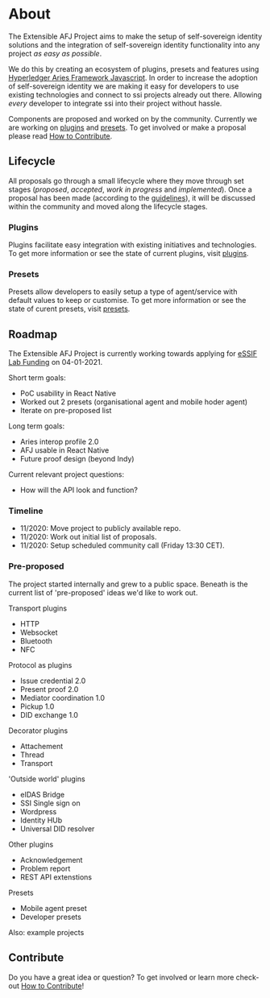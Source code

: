 <!-- Names:
afj-plugin-project
AFJ-EXTEND
ssi-extended
ssi-for-dummies
eSSIF-EASY
SIMPLE-SSI
JSSSI (JavaScriptSSI)
JSSI
eSSIF-EXTEND-->

# About

The Extensible AFJ Project aims to make the setup of self-sovereign identity solutions and the integration of self-sovereign identity functionality into any project _as easy as possible_.

We do this by creating an ecosystem of plugins, presets and features using [Hyperledger Aries Framework Javascript](https://github.com/hyperledger/aries-framework-javascript). In order to increase the adoption of self-sovereign identity we are making it easy for developers to use existing technologies and connect to ssi projects already out there. Allowing _every_ developer to integrate ssi into their project without hassle.

Components are proposed and worked on by the community. Currently we are working on [plugins](./plugins/README.md) and [presets](./presets/README.md). To get involved or make a proposal please read [How to Contribute](./how-to-contribute.md).

## Lifecycle

All proposals go through a small lifecycle where they move through set stages (_proposed_, _accepted_, _work in progress_ and _implemented_). Once a proposal has been made (according to the [guidelines](how-to-contribute.md)), it will be discussed within the community and moved along the lifecycle stages.

### Plugins

Plugins facilitate easy integration with existing initiatives and technologies. To get more information or see the state of current plugins, visit [plugins](plugins/README.md).

### Presets

Presets allow developers to easily setup a type of agent/service with default values to keep or customise. To get more information or see the state of curent presets, visit [presets](presets/README.md).

## Roadmap

The Extensible AFJ Project is currently working towards applying for [eSSIF Lab Funding](https://essif-lab-infrastructure-oriented.fundingbox.com/) on 04-01-2021. 

Short term goals:
- PoC usability in React Native
- Worked out 2 presets (organisational agent and mobile hoder agent)
- Iterate on pre-proposed list

Long term goals:
- Aries interop profile 2.0
- AFJ usable in React Native
- Future proof design (beyond Indy)

Current relevant project questions:
- How will the API look and function?

### Timeline

- 11/2020: Move project to publicly available repo.
- 11/2020: Work out initial list of proposals.
- 11/2020: Setup scheduled community call (Friday 13:30 CET).

### Pre-proposed

The project started internally and grew to a public space. Beneath is the current list of 'pre-proposed' ideas we'd like to work out. 

Transport plugins
- HTTP
- Websocket
- Bluetooth
- NFC

Protocol as plugins
- Issue credential 2.0
- Present proof 2.0
- Mediator coordination 1.0
- Pickup 1.0
- DID exchange 1.0

Decorator plugins
- Attachement
- Thread
- Transport

'Outside world' plugins
- eIDAS Bridge
- SSI Single sign on
- Wordpress
- Identity HUb
- Universal DID resolver

Other plugins
- Acknowledgement
- Problem report
- REST API extenstions

Presets
- Mobile agent preset
- Developer presets

Also: example projects


## Contribute

Do you have a great idea or question? To get involved or learn more check-out [How to Contribute](how-to-contribute.md)!

